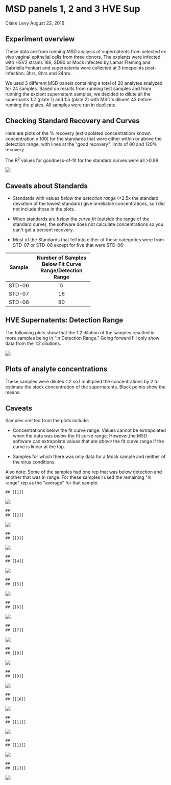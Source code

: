 MSD panels 1, 2 and 3 HVE Sup
================
Claire Levy
August 22, 2016

Experiment overview
-------------------

These data are from running MSD analysis of supernatents from selected ex vivo vaginal epithelial cells from three donors. The explants were infected with HSV2 strains 186, SD90 or Mock infected by Lamar Fleming and Gabriella Fenkart and supernatents were collected at 3 timepoints post-infection: 3hrs, 8hrs and 24hrs.

We used 3 different MSD panels containing a total of 20 analytes analyzed for 24 samples. Based on results from running test samples and from running the explant supernatent samples, we decided to dilute all the supernants 1:2 (plate 1) and 1:5 (plate 2) with MSD's diluent 43 before running the plates. All samples were run in duplicate.

Checking Standard Recovery and Curves
-------------------------------------

Here are plots of the % recovery (extrapolated concentration/ known concentration x 100) for the standards that were either within or above the detection range, with lines at the "good recovery" limits of 80 and 120% recovery.

The R<sup>2</sup> values for goodness-of-fit for the standard curves were all &gt;0.99

![](MSD_panels_1_2_3_HVE_sup_analysis_files/figure-markdown_github/standards-1.png)

Caveats about Standards
-----------------------

-   Standards with values *below the detection range* (&lt;2.5x the standard deviation of the lowest standard) give unreliable concentrations, so I did not include those in the plots.

-   When standards are *below the curve fit* (outside the range of the standard curve), the software does not calculate concentrations so you can't get a percent recovery.

-   Most of the Standards that fell into either of these categories were from STD-07 or STD-08 except for five that were STD-06:

<table style="width:53%;">
<colgroup>
<col width="12%" />
<col width="40%" />
</colgroup>
<thead>
<tr class="header">
<th align="center">Sample</th>
<th align="center">Number of Samples Below Fit Curve Range/Detection Range</th>
</tr>
</thead>
<tbody>
<tr class="odd">
<td align="center">STD-06</td>
<td align="center">5</td>
</tr>
<tr class="even">
<td align="center">STD-07</td>
<td align="center">16</td>
</tr>
<tr class="odd">
<td align="center">STD-08</td>
<td align="center">80</td>
</tr>
</tbody>
</table>

HVE Supernatents: Detection Range
---------------------------------

The following plots show that the 1:2 dilution of the samples resulted in more samples being in "In Detection Range." Going forward I'll only show data from the 1:2 dilutions.

![](MSD_panels_1_2_3_HVE_sup_analysis_files/figure-markdown_github/checking%20detection%20range-1.png)

Plots of analyte concentrations
-------------------------------

These samples were diluted 1:2 so I multiplied the concentrations by 2 to estimate the stock concentration of the supernatents. Black points show the means.

Caveats
-------

Samples omitted from the plots include:

-   Concentrations below the fit curve range. Values cannot be extrapolated when the data was *below* the fit curve range. However,the MSD software can extrapolate values that are *above* the fit curve range if the curve is linear at the top.

-   Samples for which there was only data for a Mock sample and neither of the virus conditions.

Also note: Some of the samples had one rep that was below detection and another that was in range. For these samples I used the remaining "in range" rep as the "average" for that sample.

    ## [[1]]

![](MSD_panels_1_2_3_HVE_sup_analysis_files/figure-markdown_github/samples%20plots-1.png)

    ## 
    ## [[2]]

![](MSD_panels_1_2_3_HVE_sup_analysis_files/figure-markdown_github/samples%20plots-2.png)

    ## 
    ## [[3]]

![](MSD_panels_1_2_3_HVE_sup_analysis_files/figure-markdown_github/samples%20plots-3.png)

    ## 
    ## [[4]]

![](MSD_panels_1_2_3_HVE_sup_analysis_files/figure-markdown_github/samples%20plots-4.png)

    ## 
    ## [[5]]

![](MSD_panels_1_2_3_HVE_sup_analysis_files/figure-markdown_github/samples%20plots-5.png)

    ## 
    ## [[6]]

![](MSD_panels_1_2_3_HVE_sup_analysis_files/figure-markdown_github/samples%20plots-6.png)

    ## 
    ## [[7]]

![](MSD_panels_1_2_3_HVE_sup_analysis_files/figure-markdown_github/samples%20plots-7.png)

    ## 
    ## [[8]]

![](MSD_panels_1_2_3_HVE_sup_analysis_files/figure-markdown_github/samples%20plots-8.png)

    ## 
    ## [[9]]

![](MSD_panels_1_2_3_HVE_sup_analysis_files/figure-markdown_github/samples%20plots-9.png)

    ## 
    ## [[10]]

![](MSD_panels_1_2_3_HVE_sup_analysis_files/figure-markdown_github/samples%20plots-10.png)

    ## 
    ## [[11]]

![](MSD_panels_1_2_3_HVE_sup_analysis_files/figure-markdown_github/samples%20plots-11.png)

    ## 
    ## [[12]]

![](MSD_panels_1_2_3_HVE_sup_analysis_files/figure-markdown_github/samples%20plots-12.png)

    ## 
    ## [[13]]

![](MSD_panels_1_2_3_HVE_sup_analysis_files/figure-markdown_github/samples%20plots-13.png)
